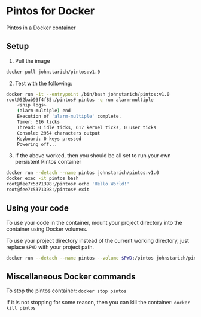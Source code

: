 # Pintos for Docker

Pintos in a Docker container

## Setup

1) Pull the image
```bash
docker pull johnstarich/pintos:v1.0
```

2) Test with the following:
```bash
docker run -it --entrypoint /bin/bash johnstarich/pintos:v1.0
root@52bab93f4f85:/pintos# pintos -q run alarm-multiple
    <snip logs>
    (alarm-multiple) end
    Execution of 'alarm-multiple' complete.
    Timer: 616 ticks
    Thread: 0 idle ticks, 617 kernel ticks, 0 user ticks
    Console: 2954 characters output
    Keyboard: 0 keys pressed
    Powering off...
```

3) If the above worked, then you should be all set to run your own persistent Pintos container
```bash
docker run --detach --name pintos johnstarich/pintos:v1.0
docker exec -it pintos bash
root@fee7c5371398:/pintos# echo 'Hello World!'
root@fee7c5371398:/pintos# exit
```

## Using your code

To use your code in the container, mount your project directory into the container using Docker volumes.

To use your project directory instead of the current working directory, just replace `$PWD` with your project path.

```bash
docker run --detach --name pintos --volume $PWD:/pintos johnstarich/pintos:v1.0
```

## Miscellaneous Docker commands

To stop the pintos container: `docker stop pintos`

If it is not stopping for some reason, then you can kill the container: `docker kill pintos`
